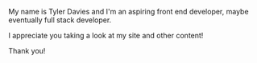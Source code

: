 My name is Tyler Davies and I'm an aspiring front end developer, maybe eventually full stack developer. 

I appreciate you taking a look at my site and other content!

Thank you!

